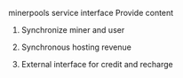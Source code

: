minerpools service interface 
Provide content

1. Synchronize miner and user

2. Synchronous hosting revenue

3. External interface for credit and recharge
